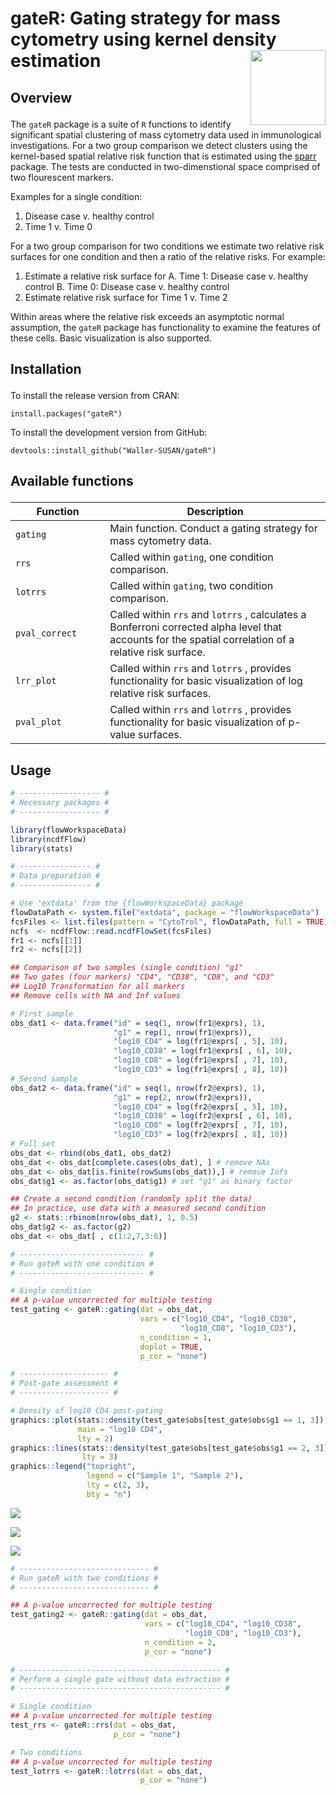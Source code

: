 gateR: Gating strategy for mass cytometry using kernel density estimation <img src="man/figures/gateR.png" width="120" align="right" />
===================================================

<h2 id="overview">

Overview

</h2>

The `gateR` package is a suite of `R` functions to identify significant spatial clustering of mass cytometry data used in immunological investigations. For a two group comparison we detect clusters using the kernel-based spatial relative risk function that is estimated using the [sparr](https://CRAN.R-project.org/package=sparr) package. The tests are conducted in two-dimenstional space comprised of two flourescent markers. 

Examples for a single condition:

1. Disease case v. healthy control
2. Time 1 v. Time 0

For a two group comparison for two conditions we estimate two relative risk surfaces for one condition and then a ratio of the relative risks. For example:

1. Estimate a relative risk surface for
A. Time 1: Disease case v. healthy control
B. Time 0: Disease case v. healthy control
2. Estimate  relative risk surface for Time 1 v. Time 2

Within areas where the relative risk exceeds an asymptotic normal assumption, the `gateR` package has functionality to examine the features of these cells. Basic visualization is also supported. 

<h2 id="install">

Installation

</h2>

To install the release version from CRAN:

    install.packages("gateR")

To install the development version from GitHub:

    devtools::install_github("Waller-SUSAN/gateR")

<h2 id="available-functions">

Available functions

</h2>

<table>
<colgroup>
<col width="30%" />
<col width="70%" />
</colgroup>
<thead>
<tr class="header">
<th>Function</th>
<th>Description</th>
</tr>
</thead>
<tbody>
<td><code>gating</code></td>
<td>Main function. Conduct a gating strategy for mass cytometry data.</td>
</tr>
<td><code>rrs</code></td>
<td>Called within <code>gating</code>, one condition comparison.</td>
</tr>
<td><code>lotrrs</code></td>
<td>Called within <code>gating</code>, two condition comparison. </td>
</tr>
<td><code>pval_correct</code></td>
<td>Called within <code>rrs</code> and <code>lotrrs</code> , calculates a Bonferroni corrected alpha level that accounts for the spatial correlation of a relative risk surface.</td>
</tr>
<td><code>lrr_plot</code></td>
<td>Called within <code>rrs</code> and <code>lotrrs</code> , provides functionality for basic visualization of log relative risk surfaces.</td>
</tr>
<td><code>pval_plot</code></td>
<td>Called within <code>rrs</code> and <code>lotrrs</code> , provides functionality for basic visualization of p-value surfaces.</td>
</tr>
</tbody>
<table>

## Usage
``` r
# ------------------ #
# Necessary packages #
# ------------------ #

library(flowWorkspaceData)
library(ncdfFlow)
library(stats)

# ---------------- #
# Data preparation #
# ---------------- #

# Use 'extdata' from the {flowWorkspaceData} package
flowDataPath <- system.file("extdata", package = "flowWorkspaceData")
fcsFiles <- list.files(pattern = "CytoTrol", flowDataPath, full = TRUE)
ncfs  <- ncdfFlow::read.ncdfFlowSet(fcsFiles)
fr1 <- ncfs[[1]]
fr2 <- ncfs[[2]]

## Comparison of two samples (single condition) "g1"
## Two gates (four markers) "CD4", "CD38", "CD8", and "CD3"
## Log10 Transformation for all markers
## Remove cells with NA and Inf values

# First sample
obs_dat1 <- data.frame("id" = seq(1, nrow(fr1@exprs), 1),
                       "g1" = rep(1, nrow(fr1@exprs)),
                       "log10_CD4" = log(fr1@exprs[ , 5], 10),
                       "log10_CD38" = log(fr1@exprs[ , 6], 10),
                       "log10_CD8" = log(fr1@exprs[ , 7], 10),
                       "log10_CD3" = log(fr1@exprs[ , 8], 10))
# Second sample
obs_dat2 <- data.frame("id" = seq(1, nrow(fr2@exprs), 1),
                       "g1" = rep(2, nrow(fr2@exprs)),
                       "log10_CD4" = log(fr2@exprs[ , 5], 10),
                       "log10_CD38" = log(fr2@exprs[ , 6], 10),
                       "log10_CD8" = log(fr2@exprs[ , 7], 10),
                       "log10_CD3" = log(fr2@exprs[ , 8], 10))
# Full set
obs_dat <- rbind(obs_dat1, obs_dat2)
obs_dat <- obs_dat[complete.cases(obs_dat), ] # remove NAs
obs_dat <- obs_dat[is.finite(rowSums(obs_dat)),] # remove Infs
obs_dat$g1 <- as.factor(obs_dat$g1) # set "g1" as binary factor

## Create a second condition (randomly split the data)
## In practice, use data with a measured second condition
g2 <- stats::rbinom(nrow(obs_dat), 1, 0.5)
obs_dat$g2 <- as.factor(g2)
obs_dat <- obs_dat[ , c(1:2,7,3:6)]

# ---------------------------- #
# Run gateR with one condition #
# ---------------------------- #

# Single condition
## A p-value uncorrected for multiple testing
test_gating <- gateR::gating(dat = obs_dat,
                             vars = c("log10_CD4", "log10_CD38",
                                      "log10_CD8", "log10_CD3"),
                             n_condition = 1,
                             doplot = TRUE,
                             p_cor = "none")

# -------------------- #
# Post-gate assessment #
# -------------------- #

# Density of log10 CD4 post-gating
graphics::plot(stats::density(test_gate$obs[test_gate$obs$g1 == 1, 3]),
               main = "log10 CD4",
               lty = 2)
graphics::lines(stats::density(test_gate$obs[test_gate$obs$g1 == 2, 3]),
                lty = 3)
graphics::legend("topright",
                 legend = c("Sample 1", "Sample 2"),
                 lty = c(2, 3),
                 bty = "n")
```

![](man/figures/gate1.png)

![](man/figures/gate2.png)

![](man/figures/postgate.png)

```r
# ----------------------------- #
# Run gateR with two conditions #
# ----------------------------- #

## A p-value uncorrected for multiple testing
test_gating2 <- gateR::gating(dat = obs_dat,
                              vars = c("log10_CD4", "log10_CD38",
                                       "log10_CD8", "log10_CD3"),
                              n_condition = 2,
                              p_cor = "none")

# --------------------------------------------- #
# Perform a single gate without data extraction #
# --------------------------------------------- #

# Single condition
## A p-value uncorrected for multiple testing
test_rrs <- gateR::rrs(dat = obs_dat,
                       p_cor = "none")

# Two conditions
## A p-value uncorrected for multiple testing
test_lotrrs <- gateR::lotrrs(dat = obs_dat,
                             p_cor = "none")
```
